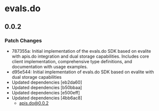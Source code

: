 # evals.do

## 0.0.2

### Patch Changes

- 787355a: Initial implementation of the evals.do SDK based on evalite with apis.do integration and dual storage capabilities. Includes core client implementation, comprehensive type definitions, and documentation with usage examples.
- d95e544: Initial implementation of evals.do SDK based on evalite with dual storage capabilities
- Updated dependencies [eb2da60]
- Updated dependencies [b50bbaa]
- Updated dependencies [e500eff]
- Updated dependencies [4bb6ac8]
  - apis.do@0.0.2
